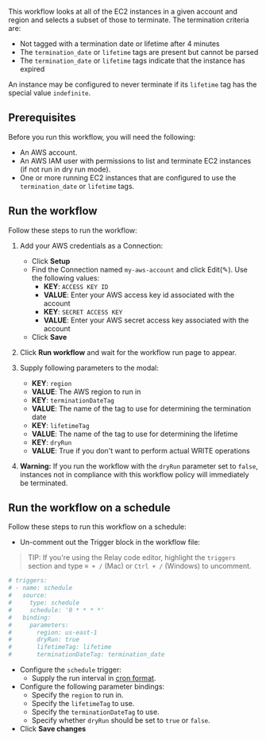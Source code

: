 This workflow looks at all of the EC2 instances in a given account and region and selects a subset of those to terminate. The termination criteria are:

* Not tagged with a termination date or lifetime after 4 minutes
* The `termination_date` or `lifetime` tags are present but cannot be parsed
* The `termination_date` or `lifetime` tags indicate that the instance has
  expired

An instance may be configured to never terminate if its `lifetime` tag has the
special value `indefinite`.

## Prerequisites

Before you run this workflow, you will need the following:
- An AWS account.
- An AWS IAM user with permissions to list and terminate EC2 instances (if not
  run in dry run mode).
- One or more running EC2 instances that are configured to use the
  `termination_date` or `lifetime` tags.

## Run the workflow

Follow these steps to run the workflow:  

1. Add your AWS credentials as a Connection:  
   - Click **Setup**  
   - Find the Connection named `my-aws-account` and click Edit(✎). Use the following values:  
      - **KEY**: `ACCESS KEY ID`  
      - **VALUE**: Enter your AWS access key id associated with the account  
      - **KEY**: `SECRET ACCESS KEY`  
      - **VALUE**: Enter your AWS secret access key associated with the account  
   - Click **Save**  
      
2. Click **Run workflow** and wait for the workflow run page to appear.  
3. Supply following parameters to the modal:  
   - **KEY**: `region`  
   - **VALUE**: The AWS region to run in  
   - **KEY**: `terminationDateTag`  
   - **VALUE**: The name of the tag to use for determining the termination date  
   - **KEY**: `lifetimeTag`  
   - **VALUE**: The name of the tag to use for determining the lifetime  
   - **KEY**: `dryRun`  
   - **VALUE**: True if you don't want to perform actual WRITE operations  

4. **Warning:** If you run the workflow with the `dryRun` parameter set to
   `false`, instances not in compliance with this workflow policy will
   immediately be terminated.

## Run the workflow on a schedule  

Follow these steps to run this workflow on a schedule:  
-  Un-comment out the Trigger block in the workflow file:  

> TIP: If you're using the Relay code editor, highlight the `triggers` section and type `⌘ + /` (Mac) or `Ctrl + /` (Windows) to uncomment.  

```yaml
# triggers:
# - name: schedule
#   source:
#     type: schedule
#     schedule: '0 * * * *'
#   binding:
#     parameters:
#       region: us-east-1
#       dryRun: true
#       lifetimeTag: lifetime
#       terminationDateTag: termination_date
```

-  Configure the `schedule` trigger:  
   - Supply the run interval in [cron format](https://crontab.guru/).  
-  Configure the following parameter bindings:  
   - Specify the `region` to run in.
   - Specify the `lifetimeTag` to use.  
   - Specify the `terminationDateTag` to use.     
   - Specify whether `dryRun` should be set to `true` or `false`.  
-  Click **Save changes**
